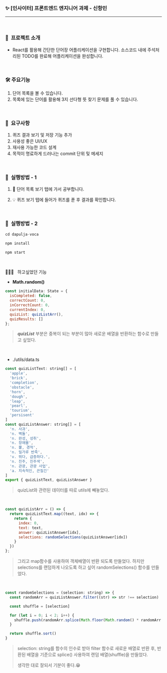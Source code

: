 <br />

### ✨ [인사이터] 프론트엔드 엔지니어 과제 - 신항민

---

<br />

### 💫  프로젝트 소개

- React를 활용해 간단한 단어장 어플리케이션을 구현합니다. 소스코드 내에 주석처리된 TODO를 완료해 어플리케이션을 완성합니다.

<br />

### 🛠 주요기능

1. 단어 목록을 볼 수 있습니다.
2. 목록에 있는 단어를 활용해 3지 선다형 뜻 찾기 문제를 풀 수 있습니다.

<br />

### 👀  요구사항

1. 퀴즈 결과 보기 및 저장 기능 추가
2. 사용성 좋은 UI/UX
3. 재사용 가능한 코드 설계
4. 목적이 명료하게 드러나는 commit 단위 및 메세지

<br />

### 🔨  실행방법 - 1

1. 📝 단어 목록 보기 탭에 가서 공부합니다.
2. 💡 퀴즈 보기 탭에 들어가 퀴즈를 푼 후 결과를 확인합니다.

   <br />

### 🔧  실행방법 - 2

```jsx
cd dapulja-voca

npm install

npm start
```

<br />

👨🏻‍💻 &nbsp; 하고싶었던 기능

- **Math.random()**

```javaScript
const initialData: State = {
  isCompleted: false,
  correctCount: 0,
  inCorrectCount: 0,
  currentIndex: 0,
  quizList: quizListArr(),
  quizResults: []
};
```

> **_quizList_** 부분은 중복이 되는 부분이 많아 새로운 배열을 반환하는 함수로 만들고 싶었다.

<br/>

- ./utils/data.ts

```javaScript
const quizListText: string[] = [
  'apple',
  'brick',
  'completion',
  'obstacle',
  'horn',
  'dough',
  'leap',
  'pearl',
  'tourism',
  'persisent'
]
const quizListAnswer: string[] = [
  'n. 사과',
  'n. 벽돌',
  'n. 완성, 성취',
  'n. 장애물',
  'n. 뿔, 경적',
  'n. 밀가루 반죽',
  'v. 뛰다, 급증하다.',
  'n. 진주, 진주색',
  'n. 관광, 관광 사업',
  'a. 지속적인, 끈질긴'
]
export { quizListText, quizListAnswer }
```

> quizList와 관련된 데이터를 따로 utils에 빼놓았다.

 <br />

```javaScript
const quizListArr = () => {
  return quizListText.map((text, idx) => {
    return {
      index: 0,
      text: text,
      answer: quizListAnswer[idx],
      selections: randomSelections(quizListAnswer[idx])
    }
  })
};
```

> 그리고 map함수를 사용하여 객체배열이 반환 되도록 만들었다. 하지만 selections를 랜덤하게 나오도록 하고 싶어 randomSelections() 함수를 만들었다.

 <br />

```javaScript
const randomSelections = (selection: string) => {
  const randomArr = quizListAnswer.filter((str) => str !== selection)

  const shuffle = [selection]

  for (let i = 0; i < 2; i++) {
    shuffle.push(randomArr.splice(Math.floor(Math.random() * randomArr.length), 1)[0])
  }

  return shuffle.sort()
}
```

> selection: string를 함수의 인수로 받아 filter 함수로 새로운 배열로 반환 후, 반환된 배열을 기준으로 splice() 사용하여 랜덤 배열(shuffle)을 만들었다.
>
> 생각한 대로 잘되서 기분이 좋다.😁

 <br />
